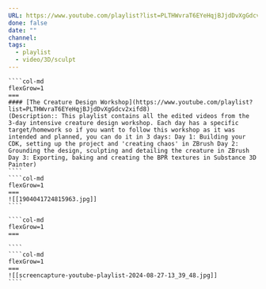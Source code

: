 ```yaml
---
URL: https://www.youtube.com/playlist?list=PLTHWvraT6EYeHqjBJjdDvXgGdcv2xifd8
done: false
date: ""
channel: 
tags:
  - playlist
  - video/3D/sculpt
---
```

`````col
````col-md
flexGrow=1
===
#### [The Creature Design Workshop](https://www.youtube.com/playlist?list=PLTHWvraT6EYeHqjBJjdDvXgGdcv2xifd8)
(Description:: This playlist contains all the edited videos from the 3-day intensive creature design workshop. Each day has a specific target/homework so if you want to follow this workshop as it was intended and planned, you can do it in 3 days: Day 1: Building your CDK, setting up the project and 'creating chaos' in ZBrush Day 2: Grounding the design, sculpting and detailing the creature in ZBrush Day 3: Exporting, baking and creating the BPR textures in Substance 3D Painter)
````
````col-md
flexGrow=1
===
![[1904041724815963.jpg]]
````
`````
`````col
````col-md
flexGrow=1
===

````
````col-md
flexGrow=1
===
![[screencapture-youtube-playlist-2024-08-27-13_39_48.jpg]]
````
`````

